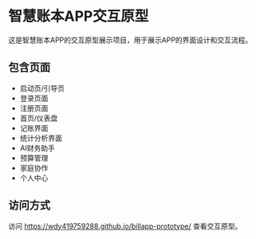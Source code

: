 # 智慧账本APP交互原型

这是智慧账本APP的交互原型展示项目，用于展示APP的界面设计和交互流程。

## 包含页面

- 启动页/引导页
- 登录页面
- 注册页面
- 首页/仪表盘
- 记账界面
- 统计分析界面
- AI财务助手
- 预算管理
- 家庭协作
- 个人中心

## 访问方式

访问 https://wdy419759288.github.io/billapp-prototype/ 查看交互原型。
